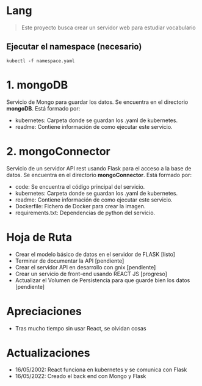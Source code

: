 # Lang

> Este proyecto busca crear un servidor web para estudiar vocabulario

## Ejecutar el namespace (necesario)

`kubectl -f namespace.yaml`

# 1. mongoDB

Servicio de Mongo para guardar los datos. Se encuentra en el directorio **mongoDB**. Está formado por:

- kubernetes: Carpeta donde se guardan los .yaml de kubernetes.
- readme: Contiene información de como ejecutar este servicio.

# 2. mongoConnector

Servicio de un servidor API rest usando Flask para el acceso a la base de datos. Se encuentra en el directorio **mongoConnector**. Está formado por:

- code: Se encuentra el código principal del servicio.
- kubernetes: Carpeta donde se guardan los .yaml de kubernetes.
- readme: Contiene información de como ejecutar este servicio.
- Dockerfile: Fichero de Docker para crear la imagen.
- requirements.txt: Dependencias de python del servicio.

# Hoja de Ruta

- Crear el modelo básico de datos en el servidor de FLASK [listo]
- Terminar de documentar la API [pendiente]
- Crear el servidor API en desarrollo con gnix [pendiente]
- Crear un servicio de front-end usando REACT JS [progreso]
- Actualizar el Volumen de Persistencia para que guarde bien los datos [pendiente]

# Apreciaciones

- Tras mucho tiempo sin usar React, se olvidan cosas

# Actualizaciones

- 16/05/2002: React funciona en kubernetes y se comunica con Flask
- 16/05/2022: Creado el back end con Mongo y Flask
